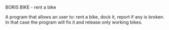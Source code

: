BORIS BIKE - rent a bike


A program that allows an user to:
rent a bike,
dock it,
report if any is broken.
In that case the program will fix it and release only working bikes.

